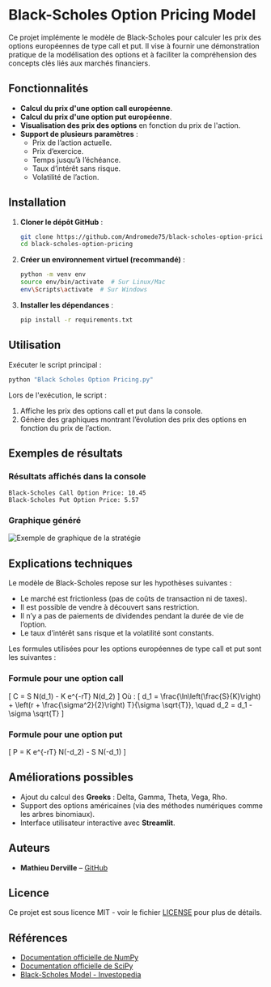 # Black-Scholes Option Pricing Model

Ce projet implémente le modèle de Black-Scholes pour calculer les prix des options européennes de type call et put. Il vise à fournir une démonstration pratique de la modélisation des options et à faciliter la compréhension des concepts clés liés aux marchés financiers.

## Fonctionnalités

- **Calcul du prix d'une option call européenne**.
- **Calcul du prix d'une option put européenne**.
- **Visualisation des prix des options** en fonction du prix de l'action.
- **Support de plusieurs paramètres** :
  - Prix de l’action actuelle.
  - Prix d’exercice.
  - Temps jusqu’à l’échéance.
  - Taux d’intérêt sans risque.
  - Volatilité de l’action.

## Installation

1. **Cloner le dépôt GitHub** :
   ```bash
   git clone https://github.com/Andromede75/black-scholes-option-pricing.git
   cd black-scholes-option-pricing
   ```

2. **Créer un environnement virtuel (recommandé)** :
   ```bash
   python -m venv env
   source env/bin/activate  # Sur Linux/Mac
   env\Scripts\activate  # Sur Windows
   ```

3. **Installer les dépendances** :
   ```bash
   pip install -r requirements.txt
   ```

## Utilisation

Exécuter le script principal :
```bash
python "Black Scholes Option Pricing.py"
```
Lors de l'exécution, le script :
1. Affiche les prix des options call et put dans la console.
2. Génère des graphiques montrant l’évolution des prix des options en fonction du prix de l’action.

## Exemples de résultats

### Résultats affichés dans la console

```
Black-Scholes Call Option Price: 10.45
Black-Scholes Put Option Price: 5.57
```

### Graphique généré

![Exemple de graphique de la stratégie](exemple_graphique.png)

## Explications techniques

Le modèle de Black-Scholes repose sur les hypothèses suivantes :
- Le marché est frictionless (pas de coûts de transaction ni de taxes).
- Il est possible de vendre à découvert sans restriction.
- Il n’y a pas de paiements de dividendes pendant la durée de vie de l’option.
- Le taux d’intérêt sans risque et la volatilité sont constants.

Les formules utilisées pour les options européennes de type call et put sont les suivantes :

### Formule pour une option call
\[
C = S N(d_1) - K e^{-rT} N(d_2)
\]
Où :
\[
d_1 = \frac{\ln\left(\frac{S}{K}\right) + \left(r + \frac{\sigma^2}{2}\right) T}{\sigma \sqrt{T}}, \quad d_2 = d_1 - \sigma \sqrt{T}
\]

### Formule pour une option put
\[
P = K e^{-rT} N(-d_2) - S N(-d_1)
\]

## Améliorations possibles

- Ajout du calcul des **Greeks** : Delta, Gamma, Theta, Vega, Rho.
- Support des options américaines (via des méthodes numériques comme les arbres binomiaux).
- Interface utilisateur interactive avec **Streamlit**.

## Auteurs

- **Mathieu Derville** – [GitHub](https://github.com/Andromede75)

## Licence

Ce projet est sous licence MIT - voir le fichier [LICENSE](LICENSE) pour plus de détails.

## Références

- [Documentation officielle de NumPy](https://numpy.org/doc/)
- [Documentation officielle de SciPy](https://docs.scipy.org/doc/)
- [Black-Scholes Model - Investopedia](https://www.investopedia.com/terms/b/blackscholes.asp)


